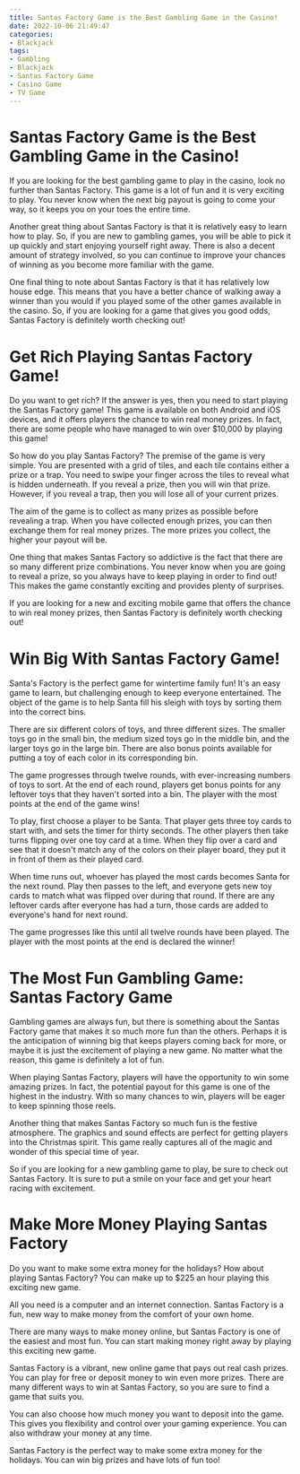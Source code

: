 ```yaml
---
title: Santas Factory Game is the Best Gambling Game in the Casino!
date: 2022-10-06 21:49:47
categories:
- Blackjack
tags:
- Gambling
- Blackjack
- Santas Factory Game
- Casino Game
- TV Game
---
```



#  Santas Factory Game is the Best Gambling Game in the Casino!

If you are looking for the best gambling game to play in the casino, look no further than Santas Factory. This game is a lot of fun and it is very exciting to play. You never know when the next big payout is going to come your way, so it keeps you on your toes the entire time.

Another great thing about Santas Factory is that it is relatively easy to learn how to play. So, if you are new to gambling games, you will be able to pick it up quickly and start enjoying yourself right away. There is also a decent amount of strategy involved, so you can continue to improve your chances of winning as you become more familiar with the game.

One final thing to note about Santas Factory is that it has relatively low house edge. This means that you have a better chance of walking away a winner than you would if you played some of the other games available in the casino. So, if you are looking for a game that gives you good odds, Santas Factory is definitely worth checking out!

#  Get Rich Playing Santas Factory Game!

Do you want to get rich? If the answer is yes, then you need to start playing the Santas Factory game! This game is available on both Android and iOS devices, and it offers players the chance to win real money prizes. In fact, there are some people who have managed to win over $10,000 by playing this game!

So how do you play Santas Factory? The premise of the game is very simple. You are presented with a grid of tiles, and each tile contains either a prize or a trap. You need to swipe your finger across the tiles to reveal what is hidden underneath. If you reveal a prize, then you will win that prize. However, if you reveal a trap, then you will lose all of your current prizes.

The aim of the game is to collect as many prizes as possible before revealing a trap. When you have collected enough prizes, you can then exchange them for real money prizes. The more prizes you collect, the higher your payout will be.

One thing that makes Santas Factory so addictive is the fact that there are so many different prize combinations. You never know when you are going to reveal a prize, so you always have to keep playing in order to find out! This makes the game constantly exciting and provides plenty of surprises.

If you are looking for a new and exciting mobile game that offers the chance to win real money prizes, then Santas Factory is definitely worth checking out!

#  Win Big With Santas Factory Game!

Santa's Factory is the perfect game for wintertime family fun! It's an easy game to learn, but challenging enough to keep everyone entertained. The object of the game is to help Santa fill his sleigh with toys by sorting them into the correct bins.

There are six different colors of toys, and three different sizes. The smaller toys go in the small bin, the medium sized toys go in the middle bin, and the larger toys go in the large bin. There are also bonus points available for putting a toy of each color in its corresponding bin.

The game progresses through twelve rounds, with ever-increasing numbers of toys to sort. At the end of each round, players get bonus points for any leftover toys that they haven't sorted into a bin. The player with the most points at the end of the game wins!

To play, first choose a player to be Santa. That player gets three toy cards to start with, and sets the timer for thirty seconds. The other players then take turns flipping over one toy card at a time. When they flip over a card and see that it doesn't match any of the colors on their player board, they put it in front of them as their played card.

When time runs out, whoever has played the most cards becomes Santa for the next round. Play then passes to the left, and everyone gets new toy cards to match what was flipped over during that round. If there are any leftover cards after everyone has had a turn, those cards are added to everyone's hand for next round.

The game progresses like this until all twelve rounds have been played. The player with the most points at the end is declared the winner!

#  The Most Fun Gambling Game: Santas Factory Game 

Gambling games are always fun, but there is something about the Santas Factory game that makes it so much more fun than the others. Perhaps it is the anticipation of winning big that keeps players coming back for more, or maybe it is just the excitement of playing a new game. No matter what the reason, this game is definitely a lot of fun.

When playing Santas Factory, players will have the opportunity to win some amazing prizes. In fact, the potential payout for this game is one of the highest in the industry. With so many chances to win, players will be eager to keep spinning those reels.

Another thing that makes Santas Factory so much fun is the festive atmosphere. The graphics and sound effects are perfect for getting players into the Christmas spirit. This game really captures all of the magic and wonder of this special time of year.

So if you are looking for a new gambling game to play, be sure to check out Santas Factory. It is sure to put a smile on your face and get your heart racing with excitement.

#  Make More Money Playing Santas Factory

Do you want to make some extra money for the holidays? How about playing Santas Factory? You can make up to $225 an hour playing this exciting new game.

All you need is a computer and an internet connection. Santas Factory is a fun, new way to make money from the comfort of your own home.

There are many ways to make money online, but Santas Factory is one of the easiest and most fun. You can start making money right away by playing this exciting new game.

Santas Factory is a vibrant, new online game that pays out real cash prizes. You can play for free or deposit money to win even more prizes. There are many different ways to win at Santas Factory, so you are sure to find a game that suits you.

You can also choose how much money you want to deposit into the game. This gives you flexibility and control over your gaming experience. You can also withdraw your money at any time.

Santas Factory is the perfect way to make some extra money for the holidays. You can win big prizes and have lots of fun too!